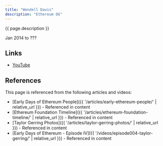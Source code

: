 ```yaml
---
title: "Wendell Davis"
description: "Ethereum OG"
---
```


{{ page.description }}

Jan 2014 to ???

## Links
- [YouTube](https://www.youtube.com/watch?v=4jGqmlA4KEY)

## References

This page is referenced from the following articles and videos:

- [Early Days of Ethereum People]({{ '/articles/early-ethereum-people/' | relative_url }}) - Referenced in content
- [Ethereum Foundation Timeline]({{ '/articles/ethereum-foundation-timeline/' | relative_url }}) - Referenced in content
- [Taylor Gerring Photos]({{ '/articles/taylor-gerring-photos/' | relative_url }}) - Referenced in content
- [Early Days of Ethereum - Episode IV]({{ '/videos/episode004-taylor-gerring/' | relative_url }}) - Referenced in content
